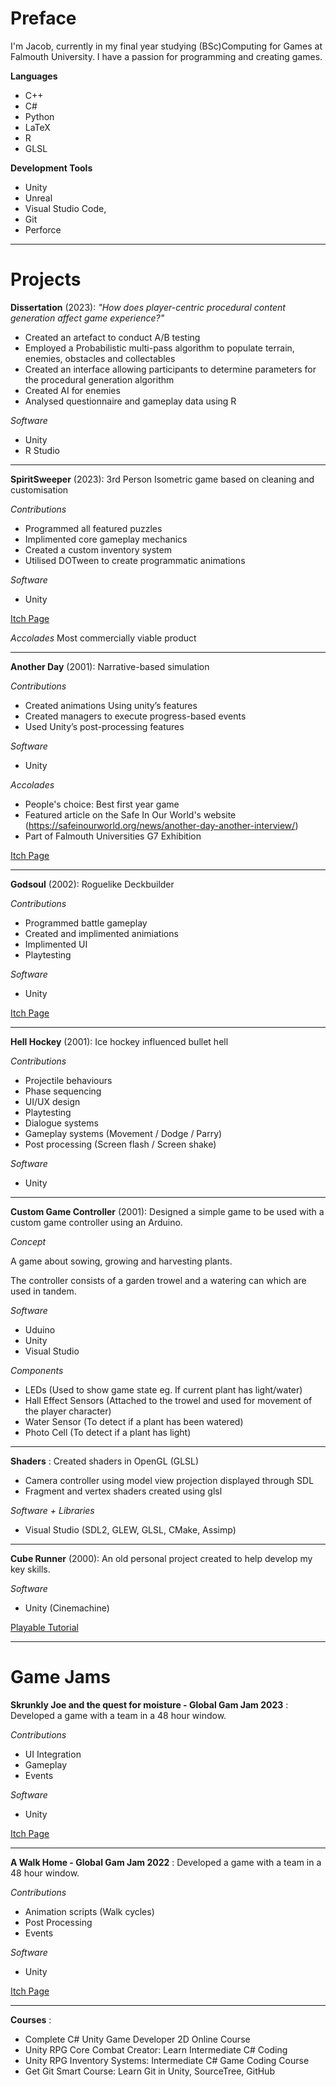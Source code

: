 # Preface
I'm Jacob, currently in my final year studying (BSc)Computing for Games at Falmouth University. I have a passion for programming and creating games.

**Languages**

- C++
- C#
- Python
- LaTeX
- R
- GLSL

**Development Tools**

- Unity
- Unreal 
- Visual Studio Code, 
- Git 
- Perforce

---

# Projects

**Dissertation** (2023): *"How does player-centric procedural content generation affect game experience?"*

- Created an artefact to conduct A/B testing
- Employed a Probabilistic multi-pass algorithm to populate terrain, enemies, obstacles and collectables
- Created an interface allowing participants to determine parameters for the procedural generation algorithm
- Created AI for enemies
- Analysed questionnaire and gameplay data using R

*Software*
- Unity
- R Studio

---

**SpiritSweeper** (2023): 3rd Person Isometric game based on cleaning and customisation

*Contributions*
- Programmed all featured puzzles
- Implimented core gameplay mechanics
- Created a custom inventory system
- Utilised DOTween to create programmatic animations

*Software*
- Unity

[Itch Page](https://strange-folk-studios.itch.io/spiritsweeper)

*Accolades*
Most commercially viable product 

---

**Another Day** (2001): Narrative-based simulation

*Contributions*
- Created animations Using unity’s features
- Created managers to execute progress-based events
- Used Unity’s post-processing features

*Software*
- Unity

*Accolades*
- People's choice: Best first year game
- Featured article on the Safe In Our World's website (https://safeinourworld.org/news/another-day-another-interview/)
- Part of Falmouth Universities G7 Exhibition

[Itch Page](https://another-dollar-studios.itch.io/another-day)

---

**Godsoul** (2002): Roguelike Deckbuilder

*Contributions*
- Programmed battle gameplay
- Created and implimented animiations
- Implimented UI
- Playtesting

*Software*
- Unity

[Itch Page](https://godsoul-guy.itch.io/godsoul)

---

**Hell Hockey** (2001): Ice hockey influenced bullet hell

*Contributions*
- Projectile behaviours
- Phase sequencing
- UI/UX design
- Playtesting
- Dialogue systems 
- Gameplay systems (Movement / Dodge / Parry)
- Post processing (Screen flash / Screen shake)

*Software*
- Unity

---

**Custom Game Controller** (2001): Designed a simple game to be used with a custom game controller using an Arduino. 

*Concept*

A game about sowing, growing and harvesting plants.

The controller consists of a garden trowel and a watering can which are used in tandem.

*Software*
- Uduino
- Unity
- Visual Studio

*Components*
- LEDs (Used to show game state eg. If current plant has light/water)
- Hall Effect Sensors (Attached to the trowel and used for movement of the player character)
- Water Sensor (To detect if a plant has been watered)
- Photo Cell (To detect if a plant has light)

---

**Shaders** : Created shaders in OpenGL (GLSL)

- Camera controller using model view projection displayed through SDL
- Fragment and vertex shaders created using glsl

*Software + Libraries*
- Visual Studio (SDL2, GLEW, GLSL, CMake, Assimp)

---

**Cube Runner** (2000): An old personal project created to help develop my key skills.

*Software*
- Unity (Cinemachine)

[Playable Tutorial](https://sharemygame.com/@Mo0mba/added-colours)

---

# Game Jams

**Skrunkly Joe and the quest for moisture  - Global Gam Jam 2023** : Developed a game with a team in a 48 hour window. 

*Contributions*
- UI Integration
- Gameplay
- Events

*Software*
- Unity

[Itch Page](https://skrunklyjoe.itch.io/skrunkly-joe-and-the-quest-for-moisture)

---

**A Walk Home - Global Gam Jam 2022** : Developed a game with a team in a 48 hour window. 

*Contributions*
- Animation scripts (Walk cycles)
- Post Processing
- Events

*Software*
- Unity

[Itch Page](https://katie-campkin.itch.io/a-walk-home)

---

**Courses** : 

- Complete C# Unity Game Developer 2D Online Course
- Unity RPG Core Combat Creator: Learn Intermediate C# Coding
- Unity RPG Inventory Systems: Intermediate C# Game Coding Course
- Get Git Smart Course: Learn Git in Unity, SourceTree, GitHub



